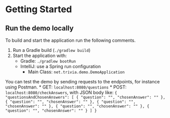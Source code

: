 # Getting Started

## Run the demo locally
To build and start the application run the following comments.

1. Run a Gradle build (`./gradlew build`)
2. Start the application with:
    * Gradle: `./gradlew bootRun`
    * IntelliJ: use a Spring run configuration
        - Main Class: `net.trivia.demo.DemoApplication`

You can test the demo by sending requests to the endpoints, for instance using Postman.
    * GET: `localhost:8080/questions`
    * POST: `localhost:8080/checkAnswers`, with JSON body like:
    ```{
           "questionsAndChosenAnswers": [
               {
                   "question": "",
                   "chosenAnswer": ""
               },
               {
                   "question": "",
                   "chosenAnswer": ""
               },
               {
                   "question": "",
                   "chosenAnswer": ""
               },
               {
                   "question": "",
                   "chosenAnswer": ""
               },
               {
                   "question": "",
                   "chosenAnswer": ""
               }
           ]
       }```
